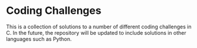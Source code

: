 # Coding Challenges

This is a collection of solutions to a number of different coding challenges in C. In the future, the repository will be updated to include solutions in other languages such as Python. 
